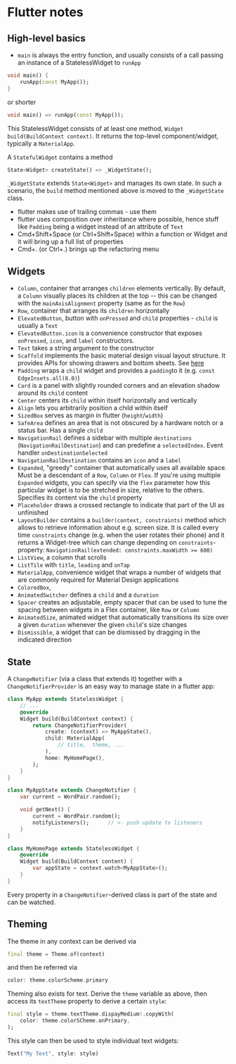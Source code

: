 # Flutter notes

## High-level basics

* `main` is always the entry function, and usually consists of a call passing an instance of a StatelessWidget to `runApp`
```dart
void main() {
	runApp(const MyApp());
}
```
or shorter
```dart
void main() => runApp(const MyApp());
```
This StatelessWidget consists of at least one method, `Widget build(BuildContext context)`. It returns the top-level component/widget, typically a `MaterialApp`.

A `StatefulWidget` contains a method 
```dart
State<Widget> createState() => _WidgetState();
```
`_WidgetState` extends `State<Widget>` and manages its own state. In such a scenario, the `build` method mentioned above is moved to the `_WidgetState` class.

* flutter makes use of trailing commas - use them
* flutter uses composition over inheritance where possible, hence stuff like `Padding` being a widget instead of an attribute of `Text`
* Cmd+Shift+Space (or Ctrl+Shift+Space) within a function or Widget and it will bring up a full list of properties
* Cmd+. (or Ctrl+.) brings up the refactoring menu

## Widgets

* `Column`, container that arranges `children` elements vertically. By default, a `Column` visually places its children at the top -- this can be changed with the `mainAxisAlignment` property (same as for the `Row`)
* `Row`, container that arranges its `children` horizontally
* `ElevatedButton`, button with `onPressed` and `child` properties - `child` is usually a `Text`
* `ElevatedButton.icon` is a convenience constructor that exposes `onPressed`, `icon`, and `label` constructors.
* `Text` takes a string argument to the constructor
* `Scaffold` implements the basic material design visual layout structure. It provides APIs for showing drawers and bottom sheets. See [here](https://api.flutter.dev/flutter/material/Scaffold-class.html)
* `Padding` wraps a `child` widget and provides a `padding`to it (e.g. `const EdgeInsets.all(8.0)`)
* `Card` is a panel with slightly rounded corners and an elevation shadow around its `child` content
* `Center` centers its `child` within itself horizontally and vertically
* `Align` lets you arbitrarily position a child within itself 
* `SizedBox` serves as margin in flutter (`height`/`width`)
* `SafeArea` defines an area that is not obscured by a hardware notch or a status bar. Has a single `child`
* `NavigationRail` defines a sidebar with multiple `destinations` (`NavigationRailDestination`) and can predefine a `selectedIndex`. Event handler `onDestinationSelected`
* `NavigationRailDestination` contains an `icon` and a `label`
* `Expanded`, "greedy" container that automatically uses all available space. Must be a descendant of a `Row`, `Column` or `Flex`. If you're using multiple  `Expanded` widgets, you can specify via the `flex` parameter how this particular widget is to be stretched in size, relative to the others. Specifies its content via the `child` property
* `Placeholder` draws a crossed rectangle to indicate that part of the UI as unfinished
* `LayoutBuilder` contains a `builder(context, constraints)` method which allows to retrieve information about e.g. screen size. It is called every time `constraints` change (e.g. when the user rotates their phone) and it returns a Widget-tree which can change depending on `constraints`-property: `NavigationRail(extended: constraints.maxWidth >= 600)`
* `ListView`, a column that scrolls
* `ListTile` with `title`, `leading` and `onTap`
* `MaterialApp`, convenience widget that wraps a number of widgets that are commonly required for Material Design applications
* `ColoredBox`, 
* `AnimatedSwitcher` defines a `child` and a `duration`
* `Spacer` creates an adjustable, empty spacer that can be used to tune the spacing between widgets in a Flex container, like `Row` or `Column`
* `AnimatedSize`, animated widget that automatically transitions its size over a given `duration` whenever the given `child`'s size changes
* `Dismissible`, a widget that can be dismissed by dragging in the indicated direction

## State

A `ChangeNotifier` (via a class that extends it) together with a `ChangeNotifierProvider` is an easy way to manage state in a flutter app:

```dart
class MyApp extends StatelessWidget {
	// ...
	@override
	Widget build(BuildContext context) {
		return ChangeNotifierProvider(
			create: (context) => MyAppState(),
			child: MaterialApp(
				// title,  theme, ...
			),
			home: MyHomePage(),
		);
	}
}

class MyAppState extends ChangeNotifier {
	var current = WordPair.random();

	void getNext() {
		current = WordPair.random();
		notifyListeners();		// <- push update to listeners
	}
}

class MyHomePage extends StatelessWidget {
	@override
	Widget build(BuildContext content) {
		var appState = context.watch<MyAppState>();
	}
}
```

Every property in a `ChangeNotifier`-derived class is part of the state and can be watched. 

## Theming

The theme in any context can be derived via 
```dart 
final theme = Theme.of(context)
```
and then be referred via 
```dart
color: theme.colorScheme.primary
```

Theming also exists for text. Derive the `theme` variable as above, then access its `textTheme` property to derive a certain `style`:
```dart
final style = theme.textTheme.dispayMedium!.copyWith(
	color: theme.colorSCheme.onPrimary,
);
```
This style can then be used to style individual text widgets:
```dart
Text("My Text", style: style)
```
